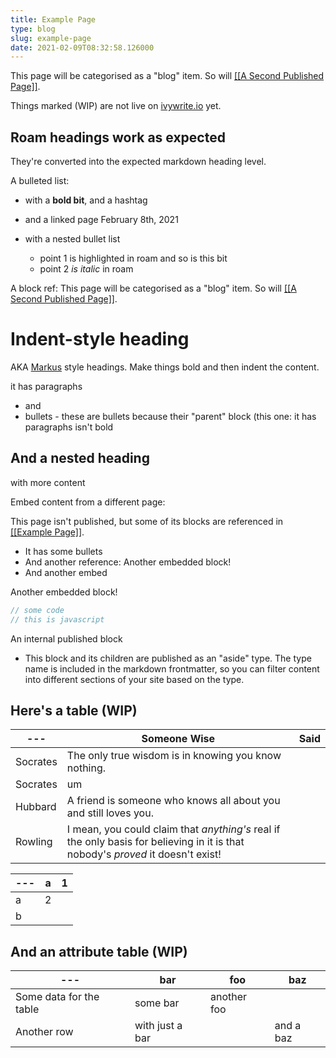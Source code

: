 ```yaml
---
title: Example Page
type: blog
slug: example-page
date: 2021-02-09T08:32:58.126000
---
```


This page will be categorised as a "blog" item. So will <span class="roam-page">[[[A Second Published Page]]](a-second-published-page)</span>.

Things marked (WIP) are not live on [ivywrite.io](https://ivywrite.io) yet.



## Roam headings work as expected 

They're converted into the expected markdown heading level.



A bulleted list:

* with a **bold bit**, and a hashtag 
* and a linked page February 8th, 2021
* with a nested bullet list

    - point 1 <span class="roam-highlighted">is highlighted</span> in roam and <span class="roam-highlighted">so is this bit</span>
    - point 2 _is italic_ in roam



A block ref: <span class="roam-blockref"><span class="roam-blockref">This page will be categorised as a "blog" item. So will <span class="roam-page">[[[A Second Published Page]]](a-second-published-page)</span>.</span></span>



# Indent-style heading

AKA [Markus](https://dacapo.io) style headings. Make things bold and then indent the content.

it has paragraphs

* and
* bullets - these are bullets because their "parent" block (this one: <span class="roam-blockref"><span class="roam-blockref">it has paragraphs</span></span> isn't bold

## And a nested heading

with more content



Embed content from a different page: 

<div class="roam-embed">


This page isn't published, but some of its blocks are referenced in <span class="roam-page">[[[Example Page]]](example-page)</span>.

* It has some bullets
* And another reference: <span class="roam-blockref"><span class="roam-blockref">Another embedded block!</span></span>
* And another embed 

<div class="roam-embed">


Another embedded block!

</div>

</div>





```javascript
// some code
// this is javascript
```



An internal published block
* This block and its children are published as an "aside" type. The type name is included in the markdown frontmatter, so you can filter content into different sections of your site based on the type.



## Here's a table (WIP)


| --- | **Someone Wise** | **Said** |
| --- | ---------------- | -------- |
| Socrates | The only true wisdom is in knowing you know nothing. |
| Socrates | um |
| Hubbard | A friend is someone who knows all about you and still loves you. |
| Rowling | I mean, you could claim that _anything's_ real if the only basis for believing in it is that nobody's _proved_ it doesn't exist! |






| --- | a | 1 |
| --- | - | - |
| a | 2 |
| b |





## And an attribute table (WIP)



<div class="attr-table">

| --- | bar | foo | baz |
| --- | --- | --- | --- |
| Some data for the table | some bar | another foo | |
| Another row | with just a bar | | and a baz |

</div>



